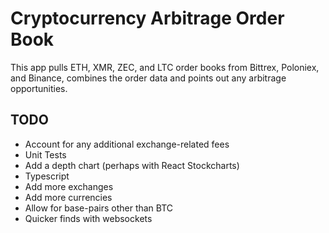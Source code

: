 # Cryptocurrency Arbitrage Order Book

This app pulls ETH, XMR, ZEC, and LTC order books from Bittrex, Poloniex, and Binance, combines the order data and points out any arbitrage opportunities.

## TODO
- Account for any additional exchange-related fees
- Unit Tests
- Add a depth chart (perhaps with React Stockcharts)
- Typescript
- Add more exchanges
- Add more currencies
- Allow for base-pairs other than BTC
- Quicker finds with websockets
